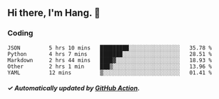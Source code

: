 ## Hi there, I'm Hang. 👋

### Coding

<!--START_SECTION:waka-->

```text
JSON         5 hrs 10 mins   █████████░░░░░░░░░░░░░░░░   35.78 %
Python       4 hrs 7 mins    ███████░░░░░░░░░░░░░░░░░░   28.51 %
Markdown     2 hrs 44 mins   ████▓░░░░░░░░░░░░░░░░░░░░   18.93 %
Other        2 hrs 1 min     ███▒░░░░░░░░░░░░░░░░░░░░░   13.96 %
YAML         12 mins         ▒░░░░░░░░░░░░░░░░░░░░░░░░   01.41 %
```

<!--END_SECTION:waka-->

##### ✓ Automatically updated by [GitHub Action](https://github.com/huhuhang/huhuhang/actions).
